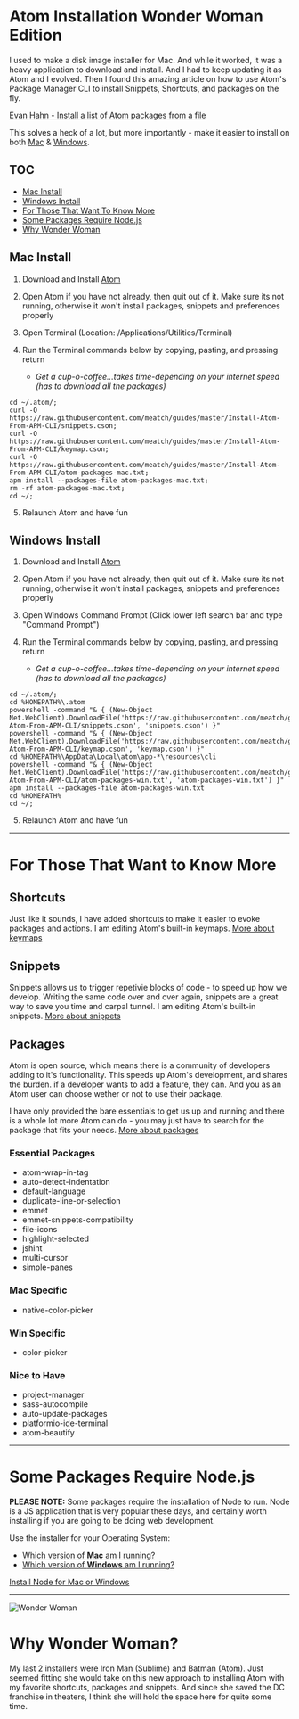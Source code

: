 # Atom Installation Wonder Woman Edition

I used to make a disk image installer for Mac. And while it worked, it was a heavy application to download and install. And I had to keep updating it as Atom and I evolved. Then I found this amazing article on how to use Atom's Package Manager CLI to install Snippets, Shortcuts, and packages on the fly.

<a
    target="evanhahn_atom"
    href="https://evanhahn.com/atom-apm-install-list/">
        Evan Hahn - Install a list of Atom packages from a file
</a>

This solves a heck of a lot, but more importantly - make it easier to install on both [Mac](#mac-install) & [Windows](#windows-install).

## TOC

* [Mac Install](#mac-install)
* [Windows Install](#windows-install)
* [For Those That Want To Know More](#for-those-that-want-to-know-more)
* [Some Packages Require Node.js](#some-packages-require-nodejs)
* [Why Wonder Woman](#why-wonder-woman)


## Mac Install

1. Download and Install <a href="https://atom.io/" target="atom">Atom</a>

2. Open Atom if you have not already, then quit out of it. Make sure its not running, otherwise it won't install packages, snippets and preferences properly

3. Open Terminal (Location: /Applications/Utilities/Terminal)

4. Run the Terminal commands below by copying, pasting, and pressing return
    * *Get a cup-o-coffee...takes time-depending on your internet speed (has to download all the packages)*

```
cd ~/.atom/;
curl -O https://raw.githubusercontent.com/meatch/guides/master/Install-Atom-From-APM-CLI/snippets.cson;
curl -O https://raw.githubusercontent.com/meatch/guides/master/Install-Atom-From-APM-CLI/keymap.cson;
curl -O https://raw.githubusercontent.com/meatch/guides/master/Install-Atom-From-APM-CLI/atom-packages-mac.txt;
apm install --packages-file atom-packages-mac.txt;  
rm -rf atom-packages-mac.txt;
cd ~/;
```

5. Relaunch Atom and have fun

## Windows Install

1. Download and Install <a href="https://atom.io/" target="atom">Atom</a>

2. Open Atom if you have not already, then quit out of it. Make sure its not running, otherwise it won't install packages, snippets and preferences properly

3. Open Windows Command Prompt (Click lower left search bar and type "Command Prompt")

4. Run the Terminal commands below by copying, pasting, and pressing return
    * *Get a cup-o-coffee...takes time-depending on your internet speed (has to download all the packages)*

```
cd ~/.atom/;
cd %HOMEPATH%\.atom
powershell -command "& { (New-Object Net.WebClient).DownloadFile('https://raw.githubusercontent.com/meatch/guides/master/Install-Atom-From-APM-CLI/snippets.cson', 'snippets.cson') }"
powershell -command "& { (New-Object Net.WebClient).DownloadFile('https://raw.githubusercontent.com/meatch/guides/master/Install-Atom-From-APM-CLI/keymap.cson', 'keymap.cson') }"
cd %HOMEPATH%\AppData\Local\atom\app-*\resources\cli
powershell -command "& { (New-Object Net.WebClient).DownloadFile('https://raw.githubusercontent.com/meatch/guides/master/Install-Atom-From-APM-CLI/atom-packages-win.txt', 'atom-packages-win.txt') }"
apm install --packages-file atom-packages-win.txt
cd %HOMEPATH%
cd ~/;
```

5. Relaunch Atom and have fun

---

# For Those That Want to Know More

## Shortcuts
Just like it sounds, I have added shortcuts to make it easier to evoke packages and actions. I am editing Atom's built-in keymaps.
<a
    class="btn btn-primary"
    href="http://flight-manual.atom.io/behind-atom/sections/keymaps-in-depth/"
    target="keymaps"
    >
    More about keymaps
</a>


## Snippets
Snippets allows us to trigger repetivie blocks of code - to speed up how we develop. Writing the same code over and over again, snippets are a great way to save you time and carpal tunnel. I am editing Atom's built-in snippets.
<a
    class="btn btn-primary"
    href="http://flight-manual.atom.io/using-atom/sections/snippets/"
    target="snippets"
    >
    More about snippets
</a>


## Packages
Atom is open source, which means there is a community of developers adding to it's functionality. This speeds up Atom's development, and shares the burden. if a developer wants to add a feature, they can. And you as an Atom user can choose wether or not to use their package.

I have only provided the bare essentials to get us up and running and there is a whole lot more Atom can do - you may just have to search for the package that fits your needs.
<a
    class="btn btn-primary"
    href="http://flight-manual.atom.io/using-atom/sections/atom-packages/"
    target="packages"
    >
    More about packages
</a>

### Essential Packages
* atom-wrap-in-tag
* auto-detect-indentation
* default-language
* duplicate-line-or-selection
* emmet
* emmet-snippets-compatibility
* file-icons
* highlight-selected
* jshint
* multi-cursor
* simple-panes

### Mac Specific
* native-color-picker

### Win Specific
* color-picker

### Nice to Have
* project-manager
* sass-autocompile
* auto-update-packages
* platformio-ide-terminal
* atom-beautify

---

# Some Packages Require Node.js
**PLEASE NOTE:** Some packages require the installation of Node to run. Node is a JS application that is very popular these days, and certainly worth installing if you are going to be doing web development.

Use the installer for your Operating System:

* [ Which version of **Mac** am I running? ](https://support.apple.com/en-us/HT201260)
* [ Which version of **Windows** am I running? ](https://support.microsoft.com/en-us/help/13443/windows-which-operating-system)

[Install Node for Mac or Windows](https://nodejs.org/en/download/)

---

![Wonder Woman](https://upload.wikimedia.org/wikipedia/en/e/ed/Wonder_Woman_%282017_film%29.jpg)

# Why Wonder Woman?

My last 2 installers were Iron Man (Sublime) and Batman (Atom). Just seemed fitting she would take on this new approach to installing Atom with my favorite shortcuts, packages and snippets. And since she saved the DC franchise in theaters, I think she will hold the space here for quite some time.
